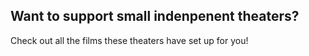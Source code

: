 ## Want to support small indenpenent theaters?

Check out all the films these theaters have set up for you!